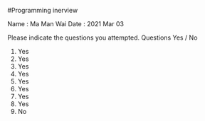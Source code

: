 #Programming inerview

Name : Ma Man Wai
Date : 2021 Mar 03

Please indicate the questions you attempted.
Questions Yes / No
1. Yes
2. Yes
3. Yes
4. Yes
5. Yes
6. Yes
7. Yes
8. Yes
9. No

